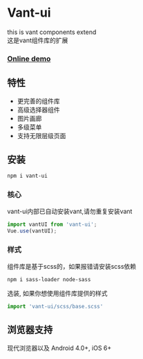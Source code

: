 # Vant-ui
this is vant components extend  
这是vant组件库的扩展

### [Online demo](http://moerj.com/vant-ui/#/demo-markdown)

## 特性
- 更完善的组件库
- 高级选择器组件
- 图片画廊
- 多级菜单
- 支持无限层级页面

## 安装
```shell
npm i vant-ui
```

### 核心
vant-ui内部已自动安装vant,请勿重复安装vant
```js
import vantUI from 'vant-ui';
Vue.use(vantUI);
```

### 样式
组件库是基于scss的，如果报错请安装scss依赖  
```shell
npm i sass-loader node-sass
```

选装, 如果你想使用组件库提供的样式
```js
import 'vant-ui/scss/base.scss'
```

## 浏览器支持
现代浏览器以及 Android 4.0+, iOS 6+